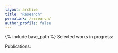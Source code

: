 ```yaml
---
layout: archive
title: "Research"
permalink: /research/
author_profile: false
---
```


{% include base_path %}
Selected works in progress:


Publications: 

<!---{% for post in site.publications reversed %}
  {% include archive-single.html %}
 {% endfor %} --->

